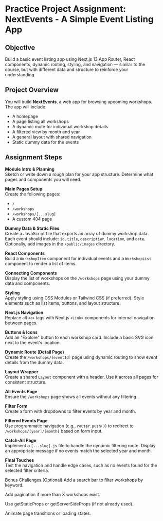 # Practice Project Assignment: NextEvents - A Simple Event Listing App

## Objective

Build a basic event listing app using Next.js 13 App Router, React components, dynamic routing, styling, and navigation — similar to the course, but with different data and structure to reinforce your understanding.

## Project Overview

You will build **NextEvents**, a web app for browsing upcoming workshops. The app will include:

- A homepage
- A page listing all workshops
- A dynamic route for individual workshop details
- A filtered view by month and year
- A general layout with shared navigation
- Static dummy data for the events

## Assignment Steps

**Module Intro & Planning**  
Sketch or write down a rough plan for your app structure. Determine what pages and components you will need.

**Main Pages Setup**  
Create the following pages:
- `/`
- `/workshops`
- `/workshops/[...slug]`
- A custom 404 page

**Dummy Data & Static Files**  
Create a JavaScript file that exports an array of dummy workshop data. Each event should include: `id`, `title`, `description`, `location`, and `date`. Optionally, add images in the `/public/images` directory.

**React Components**  
Build a `WorkshopItem` component for individual events and a `WorkshopList` component to render a list of items.

**Connecting Components**  
Display the list of workshops on the `/workshops` page using your dummy data and components.

**Styling**  
Apply styling using CSS Modules or Tailwind CSS (if preferred). Style elements such as list items, buttons, and layout structure.

**Next.js Navigation**  
Replace all `<a>` tags with Next.js `<Link>` components for internal navigation between pages.

**Buttons & Icons**  
Add an "Explore" button to each workshop card. Include a basic SVG icon next to the event's location.

**Dynamic Route (Detail Page)**  
Create the `/workshops/[eventId]` page using dynamic routing to show event details from the dummy data.

**Layout Wrapper**  
Create a shared `Layout` component with a header. Use it across all pages for consistent structure.

**All Events Page**  
Ensure the `/workshops` page shows all events without any filtering.

**Filter Form**  
Create a form with dropdowns to filter events by year and month.

**Filtered Events Page**  
Use programmatic navigation (e.g., `router.push()`) to redirect to `/workshops/[year]/[month]` based on form input.

**Catch-All Page**  
Implement a `[...slug].js` file to handle the dynamic filtering route. Display an appropriate message if no events match the selected year and month.

**Final Touches**  
Test the navigation and handle edge cases, such as no events found for the selected filter criteria.

Bonus Challenges (Optional)
Add a search bar to filter workshops by keyword.

Add pagination if more than X workshops exist.

Use getStaticProps or getServerSideProps (if not already used).

Animate page transitions or loading states.
